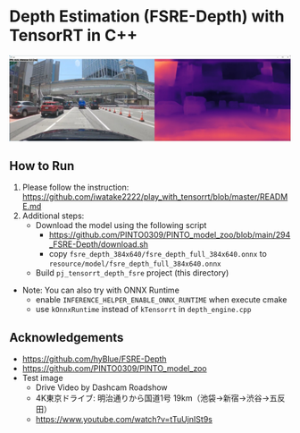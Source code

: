 # Depth Estimation (FSRE-Depth) with TensorRT in C++
![00_doc/demo.jpg](00_doc/demo.jpg)

## How to Run
1. Please follow the instruction: https://github.com/iwatake2222/play_with_tensorrt/blob/master/README.md
2. Additional steps:
    - Download the model using the following script
        - https://github.com/PINTO0309/PINTO_model_zoo/blob/main/294_FSRE-Depth/download.sh
        - copy `fsre_depth_384x640/fsre_depth_full_384x640.onnx` to `resource/model/fsre_depth_full_384x640.onnx`
    - Build  `pj_tensorrt_depth_fsre` project (this directory)

- Note: You can also try with ONNX Runtime
    - enable `INFERENCE_HELPER_ENABLE_ONNX_RUNTIME` when execute cmake
    - use `kOnnxRuntime` instead of `kTensorrt` in `depth_engine.cpp`

## Acknowledgements
- https://github.com/hyBlue/FSRE-Depth
- https://github.com/PINTO0309/PINTO_model_zoo
- Test image
    - Drive Video by Dashcam Roadshow
    - 4K東京ドライブ: 明治通りから国道1号 19km（池袋→新宿→渋谷→五反田）
    - https://www.youtube.com/watch?v=tTuUjnISt9s


